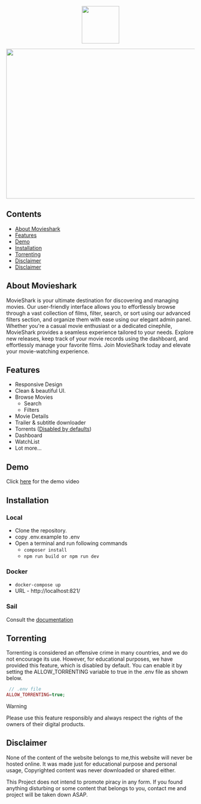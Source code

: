 <p align="center">
    <img src="https://github.com/Lakshan-Madushanka/movieshark/assets/47297673/80bc9013-7748-4ff1-af99-4b96410175bd" width="100" height="100"/>
</p>
<p align="center">
    <img src="https://github.com/Lakshan-Madushanka/movieshark/assets/47297673/b3e78673-78b3-4904-a8ff-d905f75ca950" width="800" height="400"/>
</p>

## Contents
- [About Movieshark](#about-movieshark)
- [Features](#features)
- [Demo](#demo)
- [Installation](#installation)
- [Torrenting](#torrenting)
- [Disclaimer](#disclaimer)
- [Disclaimer](#disclaimer)

## About Movieshark
MovieShark is your ultimate destination for discovering and managing movies. Our user-friendly
interface allows you to effortlessly browse through a vast collection of films, filter, search,
or sort using our advanced filters section, and organize them with ease using our elegant admin
panel. Whether you're a casual movie enthusiast or a dedicated cinephile, MovieShark provides a
seamless experience tailored to your needs. Explore new releases, keep track of your movie
records using the dashboard, and effortlessly manage your favorite films. Join MovieShark today
and elevate your movie-watching experience.

## Features

- Responsive Design
- Clean & beautiful UI.
- Browse Movies
    - Search
    - Filters
- Movie Details
- Trailer & subtitle downloader
- Torrents ([Disabled by defaults](#torrenting))
- Dashboard
- WatchList
- Lot more...

## Demo
Click [here](https://youtu.be/rsK9ZolvQOo) for the demo video

## Installation
### Local
- Clone the repository.
- copy .env.example to .env
- Open a terminal and run following commands
    - `composer install`
    - `npm run build or npm run dev`

### Docker
- `docker-compose up`
- URL - http://localhost:821/

### Sail
Consult the [documentation](https://laravel.com/docs/11.x/sail)

## Torrenting
Torrenting is considered an offensive crime in many countries, and we do not encourage its use. 
However, for educational purposes, we have provided this feature, which is disabled by default. 
You can enable it by setting the ALLOW_TORRENTING variable to true in the .env file as shown below.
```php
 // .env file
ALLOW_TORRENTING=true;
```
> [!WARNING]
> Please use this feature responsibly and always respect the rights of the owners of their digital products.

## Disclaimer
None of the content of the website belongs to me,this website will never be hosted online. 
It was made just for educational purpose and personal usage, Copyrighted content was never downloaded or shared either.

This Project does not intend to promote piracy in any form. If you found anything disturbing or some content that belongs to you, contact me and project will be taken down ASAP.




